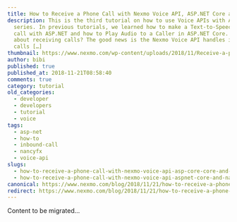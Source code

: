 ```yaml
---
title: How to Receive a Phone Call with Nexmo Voice API, ASP.NET Core and NancyFX
description: This is the third tutorial on how to use Voice APIs with ASP.NET
  series. In previous tutorials, we learned how to make a Text-to-Speech phone
  call with ASP.NET and how to Play Audio to a Caller in ASP.NET Core. But how
  about receiving calls? The good news is the Nexmo Voice API handles inbound
  calls […]
thumbnail: https://www.nexmo.com/wp-content/uploads/2018/11/Receive-a-phone-call-with-NancyFX.png
author: bibi
published: true
published_at: 2018-11-21T08:58:40
comments: true
category: tutorial
old_categories:
  - developer
  - developers
  - tutorial
  - voice
tags:
  - asp-net
  - how-to
  - inbound-call
  - nancyfx
  - voice-api
slugs:
  - how-to-receive-a-phone-call-with-nexmo-voice-api-asp-core-core-and-nancyfx-dr
  - how-to-receive-a-phone-call-with-nexmo-voice-api-aspnet-core-and-nancyfx
canonical: https://www.nexmo.com/blog/2018/11/21/how-to-receive-a-phone-call-with-nexmo-voice-api-asp-core-core-and-nancyfx-dr
redirect: https://www.nexmo.com/blog/2018/11/21/how-to-receive-a-phone-call-with-nexmo-voice-api-asp-core-core-and-nancyfx-dr
---
```

Content to be migrated...